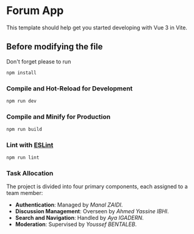 # Forum App

This template should help get you started developing with Vue 3 in Vite.

## Before modifying the file

Don't forget please to run

```sh
npm install
```

### Compile and Hot-Reload for Development

```sh
npm run dev
```

### Compile and Minify for Production

```sh
npm run build
```

### Lint with [ESLint](https://eslint.org/)

```sh
npm run lint
```

### Task Allocation

The project is divided into four primary components, each assigned to a team member:

- **Authentication**: Managed by *Manal ZAIDI*.
- **Discussion Management**: Overseen by *Ahmed Yassine IBHI*.
- **Search and Navigation**: Handled by *Aya IGADERN*.
- **Moderation**: Supervised by *Youssef BENTALEB*.
